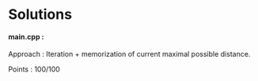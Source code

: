 # Solutions

#### main.cpp :

Approach : Iteration + memorization of current maximal possible distance.

Points : 100/100
